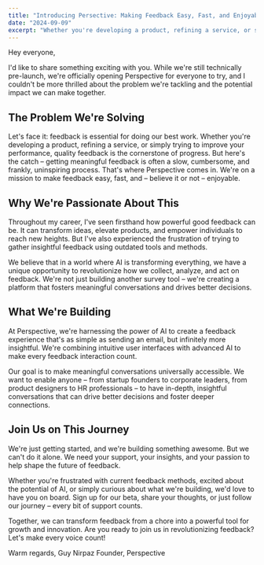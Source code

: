 ```yaml
---
title: "Introducing Persective: Making Feedback Easy, Fast, and Enjoyable"
date: "2024-09-09"
excerpt: "Whether you're developing a product, refining a service, or simply trying to improve your performance, quality feedback is the cornerstone of progress..."
---
```


Hey everyone,

I'd like to share something exciting with you. While we're still technically pre-launch, we're officially opening Perspective for everyone to try, and I couldn't be more thrilled about the problem we're tackling and the potential impact we can make together.

## The Problem We're Solving

Let's face it: feedback is essential for doing our best work. Whether you're developing a product, refining a service, or simply trying to improve your performance, quality feedback is the cornerstone of progress. But here's the catch – getting meaningful feedback is often a slow, cumbersome, and frankly, uninspiring process.
That's where Perspective comes in. We're on a mission to make feedback easy, fast, and – believe it or not – enjoyable.

## Why We're Passionate About This

Throughout my career, I've seen firsthand how powerful good feedback can be. It can transform ideas, elevate products, and empower individuals to reach new heights. But I've also experienced the frustration of trying to gather insightful feedback using outdated tools and methods.

We believe that in a world where AI is transforming everything, we have a unique opportunity to revolutionize how we collect, analyze, and act on feedback. We're not just building another survey tool – we're creating a platform that fosters meaningful conversations and drives better decisions.

## What We're Building

At Perspective, we're harnessing the power of AI to create a feedback experience that's as simple as sending an email, but infinitely more insightful. We're combining intuitive user interfaces with advanced AI to make every feedback interaction count.

Our goal is to make meaningful conversations universally accessible. We want to enable anyone – from startup founders to corporate leaders, from product designers to HR professionals – to have in-depth, insightful conversations that can drive better decisions and foster deeper connections.

## Join Us on This Journey

We're just getting started, and we're building something awesome. But we can't do it alone. We need your support, your insights, and your passion to help shape the future of feedback.

Whether you're frustrated with current feedback methods, excited about the potential of AI, or simply curious about what we're building, we'd love to have you on board. Sign up for our beta, share your thoughts, or just follow our journey – every bit of support counts.

Together, we can transform feedback from a chore into a powerful tool for growth and innovation.
Are you ready to join us in revolutionizing feedback? Let's make every voice count!

Warm regards,
Guy Nirpaz Founder, Perspective
